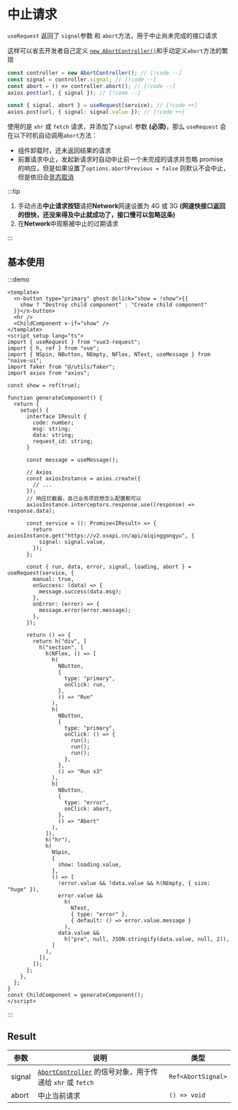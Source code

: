 # 中止请求

`useRequest` 返回了 `signal`参数 和 `abort`方法，用于中止尚未完成的接口请求

这样可以省去开发者自己定义 [`new AbortController()`](https://developer.mozilla.org/zh-CN/docs/Web/API/AbortController)和手动定义`abort`方法的繁琐

```ts
const controller = new AbortController(); // [!code --]
const signal = controller.signal; // [!code --]
const abort = () => controller.abort(); // [!code --]
axios.post(url, { signal }); // [!code --]

const { signal, abort } = useRequest(service); // [!code ++]
axios.post(url, { signal: signal.value }); // [!code ++]
```

使用的是 `xhr` 或 `fetch` 请求，并添加了`signal` 参数 **(必须)**，那么 `useRequest` 会在以下时机自动调用`abort`方法：

- 组件卸载时，还未返回结果的请求
- 前置请求中止，发起新请求时自动中止前一个未完成的请求并忽略 promise 的响应，但是如果设置了`options.abortPrevious = false` 则默认不会中止，但是依旧会[竞态取消](./cancel-response.md)

:::tip

1. 手动点击**中止请求按钮**请把**Network**网速设置为 4G 或 3G **(网速快接口返回的很快，还没来得及中止就成功了，接口慢可以忽略这条)**
2. 在**Network**中观察被中止的过期请求

:::

## 基本使用

:::demo

```vue
<template>
  <n-button type="primary" ghost @click="show = !show">{{
    show ? "Destroy child component" : "Create child component"
  }}</n-button>
  <hr />
  <ChildComponent v-if="show" />
</template>
<script setup lang="ts">
import { useRequest } from "vue3-request";
import { h, ref } from "vue";
import { NSpin, NButton, NEmpty, NFlex, NText, useMessage } from "naive-ui";
import faker from "@/utils/faker";
import axios from "axios";

const show = ref(true);

function generateComponent() {
  return {
    setup() {
      interface IResult {
        code: number;
        msg: string;
        data: string;
        request_id: string;
      }

      const message = useMessage();

      // Axios
      const axiosInstance = axios.create({
        // ...
      });
      // 响应拦截器，自己业务项目想怎么配置都可以
      axiosInstance.interceptors.response.use((response) => response.data);

      const service = (): Promise<IResult> => {
        return axiosInstance.get("https://v2.xxapi.cn/api/aiqinggongyu", {
          signal: signal.value,
        });
      };

      const { run, data, error, signal, loading, abort } = useRequest(service, {
        manual: true,
        onSuccess: (data) => {
          message.success(data.msg);
        },
        onError: (error) => {
          message.error(error.message);
        },
      });

      return () => {
        return h("div", [
          h("section", [
            h(NFlex, () => [
              h(
                NButton,
                {
                  type: "primary",
                  onClick: run,
                },
                () => "Run"
              ),
              h(
                NButton,
                {
                  type: "primary",
                  onClick: () => {
                    run();
                    run();
                    run();
                  },
                },
                () => "Run x3"
              ),
              h(
                NButton,
                {
                  type: "error",
                  onClick: abort,
                },
                () => "Abort"
              ),
            ]),
            h("hr"),
            h(
              NSpin,
              {
                show: loading.value,
              },
              () => [
                !error.value && !data.value && h(NEmpty, { size: "huge" }),
                error.value &&
                  h(
                    NText,
                    { type: "error" },
                    { default: () => error.value.message }
                  ),
                data.value &&
                  h("pre", null, JSON.stringify(data.value, null, 2)),
              ]
            ),
          ]),
        ]);
      };
    },
  };
}
const ChildComponent = generateComponent();
</script>
```

:::

## Result

| 参数   | 说明                                                                                                                          | 类型               |
| ------ | ----------------------------------------------------------------------------------------------------------------------------- | ------------------ |
| signal | [`AbortController`](https://developer.mozilla.org/zh-CN/docs/Web/API/AbortController) 的信号对象，用于传递给 `xhr` 或 `fetch` | `Ref<AbortSignal>` |
| abort  | 中止当前请求                                                                                                                  | `() => void`       |
